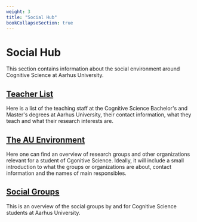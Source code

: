 ```yaml
---
weight: 3
title: "Social Hub"
bookCollapseSection: true
---
```


# Social Hub
This section contains information about the social environment around Cognitive Science at Aarhus University.

## [Teacher List](all-teachers.md)
Here is a list of the teaching staff at the Cognitive Science Bachelor's and Master's degrees at Aarhus University, their contact information, what they teach and what their research interests are.

## [The AU Environment](au-environment.md)
Here one can find an overview of research groups and other organizations relevant for a student of Cgonitive Science. Ideally, it will include a small introduction to what the groups or organizations are about, contact information and the names of main responsibles.

## [Social Groups](social-groups.md)
This is an overview of the social groups by and for Cognitive Science students at Aarhus University.